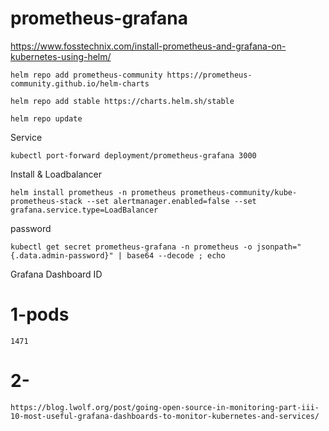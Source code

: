 # prometheus-grafana
https://www.fosstechnix.com/install-prometheus-and-grafana-on-kubernetes-using-helm/

```
helm repo add prometheus-community https://prometheus-community.github.io/helm-charts
```
```
helm repo add stable https://charts.helm.sh/stable
```

```
helm repo update
```
Service
```
kubectl port-forward deployment/prometheus-grafana 3000
```

Install & Loadbalancer
```
helm install prometheus -n prometheus prometheus-community/kube-prometheus-stack --set alertmanager.enabled=false --set grafana.service.type=LoadBalancer
```
password
```
kubectl get secret prometheus-grafana -n prometheus -o jsonpath="{.data.admin-password}" | base64 --decode ; echo
```

Grafana Dashboard ID
# 1-pods
```
1471
```
# 2- 
```
https://blog.lwolf.org/post/going-open-source-in-monitoring-part-iii-10-most-useful-grafana-dashboards-to-monitor-kubernetes-and-services/
```
